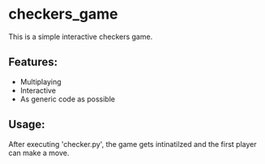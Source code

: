 # checkers_game
This is a simple interactive checkers game.

## Features:
 * Multiplaying
 * Interactive
 * As generic code as possible

## Usage:
After executing 'checker.py', the game gets intinatilzed and the first player can make a move.